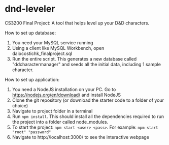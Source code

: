 # dnd-leveler
CS3200 Final Project: A tool that helps level up your D&amp;D characters.

How to set up database:
1. You need your MySQL service running
2. Using a client like MySQL Workbench, open daiocostichk_finalproject.sql
3. Run the entire script. This generates a new database called "ddcharactermanager" and seeds all the initial data, including 1 sample character.

How to set up application:
1. You need a NodeJS installation on your PC. Go to https://nodejs.org/en/download/ and install NodeJS
2. Clone the git repository (or download the starter code to a folder of your choice)
3. Navigate to project folder in a terminal
4. Run `npm install`. This should install all the dependencies required to run the project into a folder called node_modules.
5. To start the project: `npm start <user> <pass>`. For example: `npm start "root" "password"`
6. Navigate to http://localhost:3000/ to see the interactive webpage